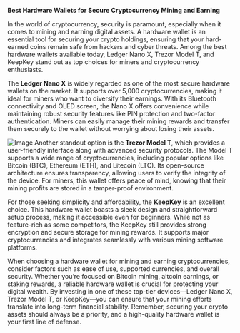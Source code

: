 **Best Hardware Wallets for Secure Cryptocurrency Mining and Earning**

In the world of cryptocurrency, security is paramount, especially when it comes to mining and earning digital assets. A hardware wallet is an essential tool for securing your crypto holdings, ensuring that your hard-earned coins remain safe from hackers and cyber threats. Among the best hardware wallets available today, Ledger Nano X, Trezor Model T, and KeepKey stand out as top choices for miners and cryptocurrency enthusiasts.

The **Ledger Nano X** is widely regarded as one of the most secure hardware wallets on the market. It supports over 5,000 cryptocurrencies, making it ideal for miners who want to diversify their earnings. With its Bluetooth connectivity and OLED screen, the Nano X offers convenience while maintaining robust security features like PIN protection and two-factor authentication. Miners can easily manage their mining rewards and transfer them securely to the wallet without worrying about losing their assets.


![Image](https://github.com/user-attachments/assets/b8266eee-691e-4ee1-99ef-bfa10d234fd4)
Another standout option is the **Trezor Model T**, which provides a user-friendly interface along with advanced security protocols. The Model T supports a wide range of cryptocurrencies, including popular options like Bitcoin (BTC), Ethereum (ETH), and Litecoin (LTC). Its open-source architecture ensures transparency, allowing users to verify the integrity of the device. For miners, this wallet offers peace of mind, knowing that their mining profits are stored in a tamper-proof environment.

For those seeking simplicity and affordability, the **KeepKey** is an excellent choice. This hardware wallet boasts a sleek design and straightforward setup process, making it accessible even for beginners. While not as feature-rich as some competitors, the KeepKey still provides strong encryption and secure storage for mining rewards. It supports major cryptocurrencies and integrates seamlessly with various mining software platforms.

When choosing a hardware wallet for mining and earning cryptocurrencies, consider factors such as ease of use, supported currencies, and overall security. Whether you’re focused on Bitcoin mining, altcoin earnings, or staking rewards, a reliable hardware wallet is crucial for protecting your digital wealth. By investing in one of these top-tier devices—Ledger Nano X, Trezor Model T, or KeepKey—you can ensure that your mining efforts translate into long-term financial stability. Remember, securing your crypto assets should always be a priority, and a high-quality hardware wallet is your first line of defense.